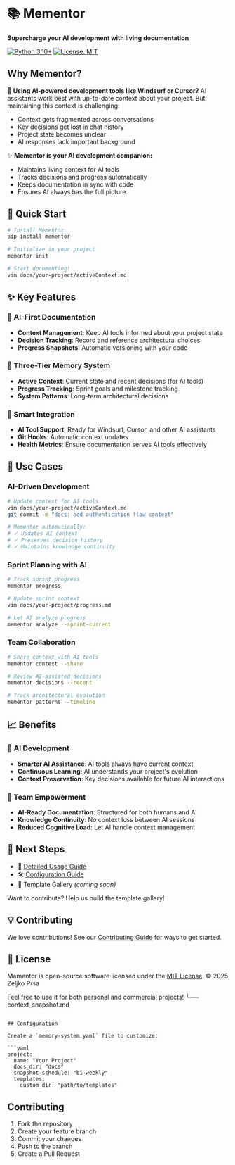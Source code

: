 # 📚 Mementor

**Supercharge your AI development with living documentation**

[![Python 3.10+](https://img.shields.io/badge/python-3.10+-blue.svg)](https://www.python.org/downloads/)
[![License: MIT](https://img.shields.io/badge/License-MIT-yellow.svg)](https://opensource.org/licenses/MIT)

## Why Mementor?

🤖 **Using AI-powered development tools like Windsurf or Cursor?**
AI assistants work best with up-to-date context about your project. But maintaining this context is challenging:

- Context gets fragmented across conversations
- Key decisions get lost in chat history
- Project state becomes unclear
- AI responses lack important background

✨ **Mementor is your AI development companion:**
- Maintains living context for AI tools
- Tracks decisions and progress automatically
- Keeps documentation in sync with code
- Ensures AI always has the full picture

## 🚀 Quick Start

```bash
# Install Mementor
pip install mementor

# Initialize in your project
mementor init

# Start documenting!
vim docs/your-project/activeContext.md
```

## ✨ Key Features

### 🤖 AI-First Documentation
- **Context Management**: Keep AI tools informed about your project state
- **Decision Tracking**: Record and reference architectural choices
- **Progress Snapshots**: Automatic versioning with your code

### 🧠 Three-Tier Memory System
- **Active Context**: Current state and recent decisions (for AI tools)
- **Progress Tracking**: Sprint goals and milestone tracking
- **System Patterns**: Long-term architectural decisions

### 🎯 Smart Integration
- **AI Tool Support**: Ready for Windsurf, Cursor, and other AI assistants
- **Git Hooks**: Automatic context updates
- **Health Metrics**: Ensure documentation serves AI tools effectively

## 🎯 Use Cases

### AI-Driven Development
```bash
# Update context for AI tools
vim docs/your-project/activeContext.md
git commit -m "docs: add authentication flow context"

# Mementor automatically:
# ✓ Updates AI context
# ✓ Preserves decision history
# ✓ Maintains knowledge continuity
```

### Sprint Planning with AI
```bash
# Track sprint progress
mementor progress

# Update sprint context
vim docs/your-project/progress.md

# Let AI analyze progress
mementor analyze --sprint-current
```

### Team Collaboration
```bash
# Share context with AI tools
mementor context --share

# Review AI-assisted decisions
mementor decisions --recent

# Track architectural evolution
mementor patterns --timeline
```

## 📈 Benefits

### 🤖 AI Development
- **Smarter AI Assistance**: AI tools always have current context
- **Continuous Learning**: AI understands your project's evolution
- **Context Preservation**: Key decisions available for future AI interactions

### 💪 Team Empowerment
- **AI-Ready Documentation**: Structured for both humans and AI
- **Knowledge Continuity**: No context loss between AI sessions
- **Reduced Cognitive Load**: Let AI handle context management

## 🔗 Next Steps

- 📖 [Detailed Usage Guide](docs/mementor_docs/USAGE.md)
- 🛠️ [Configuration Guide](docs/mementor_docs/CONFIGURATION.md)
- 🎨 Template Gallery *(coming soon)*

Want to contribute? Help us build the template gallery!

## 💡 Contributing

We love contributions! See our [Contributing Guide](CONTRIBUTING.md) for ways to get started.

## 📄 License

Mementor is open-source software licensed under the [MIT License](LICENSE). © 2025 Zeljko Prsa

Feel free to use it for both personal and commercial projects!
            └── context_snapshot.md
```

## Configuration

Create a `memory-system.yaml` file to customize:

```yaml
project:
  name: "Your Project"
  docs_dir: "docs"
  snapshot_schedule: "bi-weekly"
  templates:
    custom_dir: "path/to/templates"
```

## Contributing

1. Fork the repository
2. Create your feature branch
3. Commit your changes
4. Push to the branch
5. Create a Pull Request
